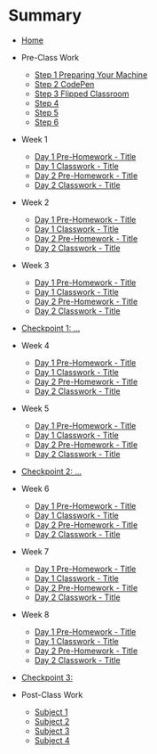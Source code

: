 # Summary

* [Home](home.md)
* Pre-Class Work
    * [Step 1 Preparing Your Machine](preClassWork/01Prep.md)
    * [Step 2 CodePen](preClassWork/02Prep.md)
    * [Step 3 Flipped Classroom](preClassWork/03Prep.md)
    * [Step 4](preClassWork/04Prep.md)
    * [Step 5](preClassWork/05Prep.md)
    * [Step 6](preClassWork/06Prep.md)

* Week 1
    * [Day 1 Pre-Homework - Title](01Week/01DayPrep.md)
    * [Day 1 Classwork - Title](01Week/01DayClass.md)
    * [Day 2 Pre-Homework - Title](01Week/02DayPrep.md)
    * [Day 2 Classwork - Title](01Week/02DayClass.md)

* Week 2
    * [Day 1 Pre-Homework - Title](02Week/01DayPrep.md)
    * [Day 1 Classwork - Title](02Week/01DayClass.md)
    * [Day 2 Pre-Homework - Title](02Week/02DayPrep.md)
    * [Day 2 Classwork - Title](02Week/02DayClass.md)

* Week 3
    * [Day 1 Pre-Homework - Title](03Week/01DayPrep.md)
    * [Day 1 Classwork - Title](03Week/01DayClass.md)
    * [Day 2 Pre-Homework - Title](03Week/02DayPrep.md)
    * [Day 2 Classwork - Title](03Week/02DayClass.md)

* [Checkpoint 1: ...](checkPoints/01checkPoint.md)

* Week 4
    * [Day 1 Pre-Homework - Title](04Week/01DayPrep.md)
    * [Day 1 Classwork - Title](04Week/01DayClass.md)
    * [Day 2 Pre-Homework - Title](04Week/02DayPrep.md)
    * [Day 2 Classwork - Title](04Week/02DayClass.md)

* Week 5
    * [Day 1 Pre-Homework - Title](05Week/01DayPrep.md)
    * [Day 1 Classwork - Title](05Week/01DayClass.md)
    * [Day 2 Pre-Homework - Title](05Week/02DayPrep.md)
    * [Day 2 Classwork - Title](05Week/02DayClass.md)

* [Checkpoint 2: ...](checkPoints/02checkPoint.md)

* Week 6
    * [Day 1 Pre-Homework - Title](06Week/01DayPrep.md)
    * [Day 1 Classwork - Title](06Week/01DayClass.md)
    * [Day 2 Pre-Homework - Title](06Week/02DayPrep.md)
    * [Day 2 Classwork - Title](06Week/02DayClass.md)

* Week 7
    * [Day 1 Pre-Homework - Title](07Week/01DayPrep.md)
    * [Day 1 Classwork - Title](07Week/01DayClass.md)
    * [Day 2 Pre-Homework - Title](07Week/02DayPrep.md)
    * [Day 2 Classwork - Title](07Week/02DayClass.md)

* Week 8
    * [Day 1 Pre-Homework - Title](08Week/01DayPrep.md)
    * [Day 1 Classwork - Title](08Week/01DayClass.md)
    * [Day 2 Pre-Homework - Title](08Week/02DayPrep.md)
    * [Day 2 Classwork - Title](08Week/02DayClass.md)

* [Checkpoint 3:](checkPoints/03checkPoint.md)

* Post-Class Work
    * [Subject 1](postClassWork/01Post.md)
    * [Subject 2](postClassWork/02Post.md)
    * [Subject 3](postClassWork/03Post.md)
    * [Subject 4](postClassWork/04Post.md)